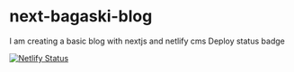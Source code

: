 # next-bagaski-blog
I am creating a basic blog with nextjs and netlify cms
Deploy status badge

[![Netlify Status](https://api.netlify.com/api/v1/badges/ee2b8fa0-a5d9-4cdf-a505-0736ca4fc2d1/deploy-status)](https://app.netlify.com/sites/next-bagaski-blog/deploys)
